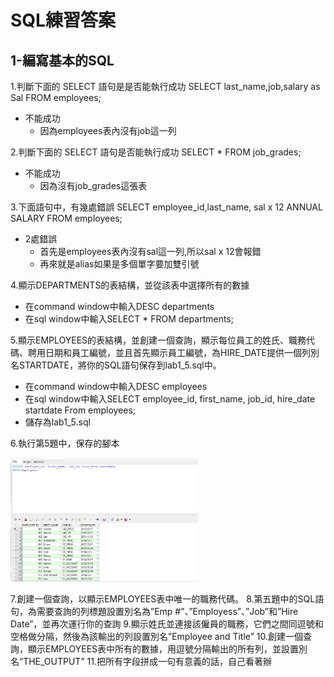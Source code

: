 # SQL練習答案

1-編寫基本的SQL
---
1.判斷下面的 SELECT 語句是是否能執行成功
SELECT last_name,job,salary as Sal FROM employees;

- 不能成功
	- 因為employees表內沒有job這一列

2.判斷下面的 SELECT 語句是否能執行成功
SELECT * FROM job_grades;

- 不能成功
	- 因為沒有job_grades這張表

3.下面語句中，有幾處錯誤
SELECT employee_id,last_name,
sal x 12 ANNUAL SALARY
FROM employees;

- 2處錯誤
	- 首先是employees表內沒有sal這一列,所以sal x 12會報錯
	- 再來就是alias如果是多個單字要加雙引號

4.顯示DEPARTMENTS的表結構，並從該表中選擇所有的數據

- 在command window中輸入DESC departments
- 在sql window中輸入SELECT * FROM departments;

5.顯示EMPLOYEES的表結構，並創建一個查詢，顯示每位員工的姓氏、職務代碼、聘用日期和員工編號，並且首先顯示員工編號，為HIRE_DATE提供一個列別名STARTDATE，將你的SQL語句保存到lab1_5.sql中。

- 在command window中輸入DESC employees
- 在sql window中輸入SELECT employee_id, first_name, job_id, hire_date startdate From employees;
- 儲存為lab1_5.sql

6.執行第5題中，保存的腳本

<img src="https://github.com/tom750407/Oracle/blob/master/20180909/%E4%B8%8A%E8%AA%B2%E6%9D%90%E6%96%99/src/lab1_5.sql%E5%9F%B7%E8%A1%8C%E7%B5%90%E6%9E%9C.png" width="300px">

7.創建一個查詢，以顯示EMPLOYEES表中唯一的職務代碼。
8.第五題中的SQL語句，為需要查詢的列標題設置別名為”Emp #”、”Employess”、”Job”和”Hire Date”，並再次運行你的查詢
9.顯示姓氏並連接該僱員的職務，它們之間同逗號和空格做分隔，然後為該輸出的列設置別名”Employee and Title”
10.創建一個查詢，顯示EMPLOYEES表中所有的數據，用逗號分隔輸出的所有列，並設置別名“THE_OUTPUT”
11.把所有字段拼成一句有意義的話，自己看著辦
